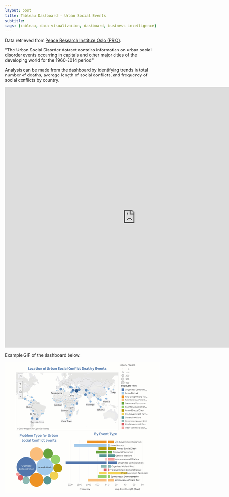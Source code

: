 ```yaml
---
layout: post
title: Tableau Dashboard - Urban Social Events
subtitle:
tags: [tableau, data visualization, dashboard, business intelligence]
---
```


Data retrieved from [Peace Research Institute Oslo (PRIO)](https://www.prio.org/Data/Armed-Conflict/Urban-Social-Disorder/).    

"The Urban Social Disorder dataset contains information on urban social disorder events occurring in capitals and other major cities of the developing world for the 1960-2014 period."    


Analysis can be made from the dashboard by identifying trends in total number of deaths, average length of social conflicts, and frequency of social conflicts by country.    


<iframe seamless frameborder="0" src="https://public.tableau.com/views/urban_social_conflicts/Dashboard?:embed=yes&:display_count=yes&:showVizHome=no" width = '850' height = '850' scrolling='yes' ></iframe>    

Example GIF of the dashboard below.   

![GIF](/assets/img/tableau/tableau.gif)

